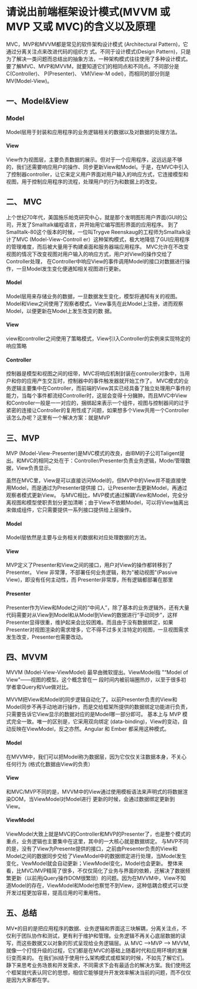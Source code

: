 # 请说出前端框架设计模式(MVVM 或 MVP 又或 MVC)的含义以及原理

MVC，MVP和MVVM都是常见的软件架构设计模式 (Architectural Pattern)，它通过分离关注点来改进代码的组织方
式。不同于设计模式(Design Pattern)，只是为了解决一类问题而总结出的抽象方法，一种架构模式往往使用了多种设计模式。
要了解MVC、MVP和MVVM，就要知道它们的相同点和不同点。不同部分是C(Controller)、 P(Presenter)、 VM(View-M
odel)，而相同的部分则是MV(Model-View)。

## 一、Model&View

### Model

Model层用于封装和应用程序的业务逻辑相关的数据以及对数据的处理方法。

#### View

View作为视图层，主要负责数据的展示。但对于一个应用程序，这远远是不够的，我们还需要响应用户的操作、同步更新View和Model。于是，在MVC中引入了控制器controller，让它来定义用户界面对用户输入的响应方式，它连接模型和视图，用于控制应用程序的流程，处理用户的行为和数据上的改变。

## 二、 MVC

上个世纪70年代，美国施乐帕克研究中心，就是那个发明图形用户界面(GUI的公司，开发了Smalltalk编程语言，并开始用它编写图形界面的应用程序。
到了Smalltalk-80这个版本的时候，一位叫Trygve Reenskaug的工程师为Smalltalk设计了MVC (Model-View-Controll
er）这种架构模式，极大地降低了GUI应用程序的管理难度，而后被大量用于构建桌面和服务器端应用程序。
MVC允许在不改变视图的情况下改变视图对用户输入的响应方式，用户对View的操作交给了 Controller处理， 在Controller中响应View的事件调用Model的接口对数据进行操作，一旦Model发生变化便通知相关视图进行更新。

#### Model

Model层用来存储业务的数据，一旦数据发生变化，模型将通知有关的视图。
Model和View之间使用了观察者模式，View事先在此Model上注册，进而观察Model，以便更新在Model上发生改变的数
据。

#### View

view和controller之间使用了策略模式，View引l入Controller的实例来实现特定的响应策略

#### Controller

控制器是模型和视图之间的纽带，MVC将响应机制封装在controller对象中，当用户和你的应用产生交互时，控制器中的事件触发器就开始工作了。
MVC模式的业务逻辑主要集中在Controller，而前端的View其实已经具备了独立处理用户事件的能力，当每个事件都流经Controller时，这层会变得十分臃肿。而且MVC中View和Controller一般是一一对应的，捆绑起来表示一个组件，视图与控制器间的过于紧密的连接让Controller的复用性成了问题，如果想多个View共用一个Controller该怎么办呢？这里有一个解决方案：就是MVP

## 三、MVP

MVP (Model-View-Presenter)是MVC模式的改良，由IBM的子公司Taligent提出。和MVC的相同之处在于：Controller/Presenter负责业务逻辑，Mode/管理数据，View负责显示。

虽然在MVC里，View是可以直接访问Model的，但MVP中的View并不能直接使用Model，而是通过为Presenter提供接
口，让Presenter去更新Model，再通过观察者模式更新View。
与MVC相比，MVP模式通过解耦View和Model，完全分离视图和模型使职责划分更加清晰；由于View不依赖Model，可以将View抽离出来做成组件，它只需要提供一系列接口提供给上层操作。

#### Model

Model层依然是主要与业务相关的数据和对应处理数据的方法。

#### View

MVP定义了Presenter和View之间的接口，用户对View的操作都转移到了Presenter。
View 非常薄，不部署任何业务逻辑，称为"被动视图"(Passive View)，即没有任何主动性，而 Presenter非常厚，所有逻辑都部署在那里

#### Presenter

Presenter作为View和Model之间的“中间人”，除了基本的业务逻辑外，还有大量代码需要对从View到Model和从Model到View的数据进行“手动同步”，这样Presenter显得很重，维护起来会比较困难。而且由于没有数据绑定，如果Presenter对视图渲染的需求增多，它不得不过多关注特定的视图，一旦视图需求发生改变，Presenter也需要改动。

## 四、MVVM

MVVM (Model-View-ViewModel) 最早由微软提出。ViewModel指 "“Model of View"——视图的模型。这个概念曾在一
段时间内被前端圈热炒，以至于很多初学者拿Query和Vue做对比。

MVVM把View和Model的同步逻辑自动化了。以前Presenter负责的View和Model同步不再手动地进行操作，而是交给框架所提供的数据绑定功能进行负责，只需要告诉它View显示的数据对应的是Model哪一部分即可。
基本上与 MVP 模式完全一致。唯一的区别是，它采用双向绑定 (data-binding)，View的变动，自动反映在ViewModel，反之亦然。Angular 和 Ember 都采用这种模式。

#### Model

在MVVM中，我们可以把Model称为数据层，因为它仅仅关注数据本身，不关心任何行为 (格式化数据由View的负责）

#### View

和MVC/MVP不同的是，MVVM中的View通过使用模板语法来声明式的将数据渲染DOM，当ViewModel对Model进行
更新的时候，会通过数据绑定更新到View。

#### ViewModel

ViewModel大致上就是MVC的Controller和MVP的Presenter了，也是整个模式的重点，业务逻辑也主要集中在这里，其中的一大核心就是数据绑定。
与MVP不同的是，没有了View为Presente提供的接口，之前由Presenter负责的View和Model之间的数据同步交给了ViewModel中的数据绑定进行处理，当Model发生变化，VewModel就会自动更新；ViewModel变化，Model也会更新。
整体来看，比MVC/MVP精简了很多，不仅仅简化了业务与界面的依赖，还解决了数据频繁更新（以前用jQuery操作DOM很繁琐）的问题。因为在MVVM中，View不知道Model的存在，ViewModel和Model也察觉不到View，这种低耦合模式可以使开发过程更加容易，提高应用的可重用性。

## 五、总结

MV*的目的是把应用程序的数据、业务逻辑和界面这三块解耦，分离关注点，不仅利于团队协作和测试，更有利于维护和管理。业务逻辑不再关心底层数据的读写，而这些数据又以对象的形式呈现给业务逻辑层。从 MVC -->MVP --> MVVM,就像一个打怪升级的过程，它们都是在MVC的基础上随着时代和应用环境的发展衍变而来的。
在我们纠结于使用什么架构模式或框架的时候，不如先了解它们。静下来思考业务场景和开发需求，不同需求下会有最适合的解决方案。我们使用这个框架就代表认同它的思想，相信它能够提升开发效率解决当前的问题，而不仅仅是因为大家都在学。